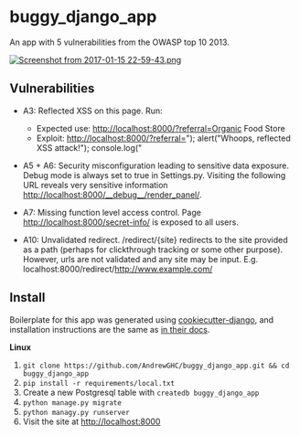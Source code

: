 # buggy_django_app

An app with 5 vulnerabilities from the OWASP top 10 2013.

[![Screenshot from 2017-01-15 22-59-43.png](https://s30.postimg.org/yrnhmzx5t/Screenshot_from_2017_01_15_22_59_43.png)](https://postimg.org/image/3kouj3999/)

## Vulnerabilities

- A3: Reflected XSS on this page. Run:

  - Expected use: <http://localhost:8000/?referral=Organic> Food Store
  - Exploit: <http://localhost:8000/?referral=>"); alert("Whoops, reflected XSS attack!"); console.log("

- A5 + A6: Security misconfiguration leading to sensitive data exposure. Debug mode is always set to true in Settings.py. Visiting the following URL reveals very sensitive information <http://localhost:8000/__debug__/render_panel/>.

- A7: Missing function level access control. Page <http://localhost:8000/secret-info/> is exposed to all users.

- A10: Unvalidated redirect. /redirect/{site} redirects to the site provided as a path (perhaps for clickthrough tracking or some other purpose). However, urls are not validated and any site may be input. E.g. localhost:8000/redirect/<http://www.example.com/>

## Install

Boilerplate for this app was generated using [cookiecutter-django](https://github.com/pydanny/cookiecutter-django), and installation instructions are the same as [in their docs](https://cookiecutter-django.readthedocs.io/en/latest/developing-locally.html).

**Linux**

1. `git clone https://github.com/AndrewGHC/buggy_django_app.git && cd buggy_django_app`
2. `pip install -r requirements/local.txt`
3. Create a new Postgresql table with `createdb buggy_django_app`
4. `python manage.py migrate`
5. `python managy.py runserver`
6. Visit the site at <http://localhost:8000>
